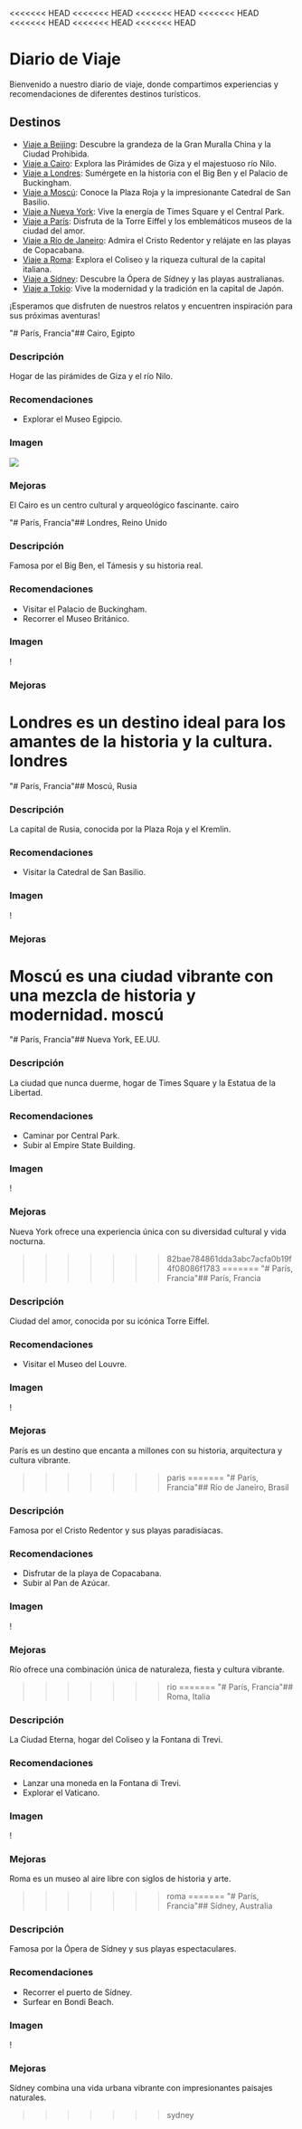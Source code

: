 <<<<<<< HEAD
<<<<<<< HEAD
<<<<<<< HEAD
<<<<<<< HEAD
<<<<<<< HEAD
<<<<<<< HEAD
<<<<<<< HEAD
# Diario de Viaje

Bienvenido a nuestro diario de viaje, donde compartimos experiencias y recomendaciones de diferentes destinos turísticos.

## Destinos

- [Viaje a Beijing](README.md#beijing): Descubre la grandeza de la Gran Muralla China y la Ciudad Prohibida.
- [Viaje a Cairo](README.md#cairo): Explora las Pirámides de Giza y el majestuoso río Nilo.
- [Viaje a Londres](README.md#londres): Sumérgete en la historia con el Big Ben y el Palacio de Buckingham.
- [Viaje a Moscú](README.md#moscu): Conoce la Plaza Roja y la impresionante Catedral de San Basilio.
- [Viaje a Nueva York](README.md#nueva-york): Vive la energía de Times Square y el Central Park.
- [Viaje a París](README.md#paris): Disfruta de la Torre Eiffel y los emblemáticos museos de la ciudad del amor.
- [Viaje a Río de Janeiro](README.md#rio): Admira el Cristo Redentor y relájate en las playas de Copacabana.
- [Viaje a Roma](README.md#roma): Explora el Coliseo y la riqueza cultural de la capital italiana.
- [Viaje a Sídney](README.md#sydney): Descubre la Ópera de Sídney y las playas australianas.
- [Viaje a Tokio](README.md#tokyo): Vive la modernidad y la tradición en la capital de Japón.

¡Esperamos que disfruten de nuestros relatos y encuentren inspiración para sus próximas aventuras!

"# París, Francia"## Cairo, Egipto

### Descripción
Hogar de las pirámides de Giza y el río Nilo.

### Recomendaciones
- Explorar el Museo Egipcio.

### Imagen
![](https://upload.wikimedia.org/wikipedia/commons/e/e3/Kheops-Pyramid.jpg)

### Mejoras
El Cairo es un centro cultural y arqueológico fascinante.
 cairo

"# París, Francia"## Londres, Reino Unido

### Descripción
Famosa por el Big Ben, el Támesis y su historia real.

### Recomendaciones
- Visitar el Palacio de Buckingham.
- Recorrer el Museo Británico.

### Imagen
\![](https://upload.wikimedia.org/wikipedia/commons/a/a4/London_Big_Ben_Phone_box.jpg)

### Mejoras
Londres es un destino ideal para los amantes de la historia y la cultura.
londres
=======
"# París, Francia"## Moscú, Rusia

### Descripción
La capital de Rusia, conocida por la Plaza Roja y el Kremlin.

### Recomendaciones
- Visitar la Catedral de San Basilio.

### Imagen
\![](https://upload.wikimedia.org/wikipedia/commons/3/3e/Saint_Basil%27s_Cathedral_on_Red_Square,_Moscow,_Russia.jpg)

### Mejoras
Moscú es una ciudad vibrante con una mezcla de historia y modernidad.
moscú
=======
"# París, Francia"## Nueva York, EE.UU.

### Descripción
La ciudad que nunca duerme, hogar de Times Square y la Estatua de la Libertad.

### Recomendaciones
- Caminar por Central Park.
- Subir al Empire State Building.

### Imagen
\![](https://upload.wikimedia.org/wikipedia/commons/d/d6/Manhattan_at_dusk_by_slonecker.jpg)

### Mejoras
Nueva York ofrece una experiencia única con su diversidad cultural y vida nocturna.
>>>>>>> 82bae784861dda3abc7acfa0b19f4f08086f1783
=======
"# París, Francia"## París, Francia

### Descripción
Ciudad del amor, conocida por su icónica Torre Eiffel.

### Recomendaciones
- Visitar el Museo del Louvre.

### Imagen
\![](https://upload.wikimedia.org/wikipedia/commons/a/a6/Eiffel_Tower_in_Paris.jpg)

### Mejoras
París es un destino que encanta a millones con su historia, arquitectura y cultura vibrante.
>>>>>>> paris
=======
"# París, Francia"## Río de Janeiro, Brasil

### Descripción
Famosa por el Cristo Redentor y sus playas paradisíacas.

### Recomendaciones
- Disfrutar de la playa de Copacabana.
- Subir al Pan de Azúcar.

### Imagen
\![](https://upload.wikimedia.org/wikipedia/commons/6/6f/Rio_de_Janeiro_-_Rafael_Rabello.jpg)

### Mejoras
Río ofrece una combinación única de naturaleza, fiesta y cultura vibrante.
>>>>>>> rio
=======
"# París, Francia"## Roma, Italia

### Descripción
La Ciudad Eterna, hogar del Coliseo y la Fontana di Trevi.

### Recomendaciones
- Lanzar una moneda en la Fontana di Trevi.
- Explorar el Vaticano.

### Imagen
\![](https://upload.wikimedia.org/wikipedia/commons/3/3e/Colosseum_in_Rome%2C_Italy_-_April_2007.jpg)

### Mejoras
Roma es un museo al aire libre con siglos de historia y arte.
>>>>>>> roma
=======
"# París, Francia"## Sídney, Australia

### Descripción
Famosa por la Ópera de Sídney y sus playas espectaculares.

### Recomendaciones
- Recorrer el puerto de Sídney.
- Surfear en Bondi Beach.

### Imagen
\![](https://upload.wikimedia.org/wikipedia/commons/5/50/Sydney_Opera_House_Sails.jpg)

### Mejoras
Sídney combina una vida urbana vibrante con impresionantes paisajes naturales.
>>>>>>> sydney
